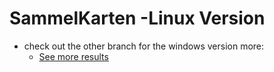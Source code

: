 # SammelKarten -Linux Version
* check out the other branch for the windows version
more:
    * <a href="https://x0x0x0me.netlify.app/sammelkarten">See more results</a>

